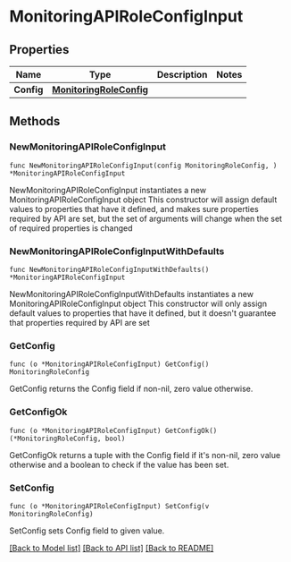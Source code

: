 # MonitoringAPIRoleConfigInput

## Properties

Name | Type | Description | Notes
------------ | ------------- | ------------- | -------------
**Config** | [**MonitoringRoleConfig**](MonitoringRoleConfig.md) |  | 

## Methods

### NewMonitoringAPIRoleConfigInput

`func NewMonitoringAPIRoleConfigInput(config MonitoringRoleConfig, ) *MonitoringAPIRoleConfigInput`

NewMonitoringAPIRoleConfigInput instantiates a new MonitoringAPIRoleConfigInput object
This constructor will assign default values to properties that have it defined,
and makes sure properties required by API are set, but the set of arguments
will change when the set of required properties is changed

### NewMonitoringAPIRoleConfigInputWithDefaults

`func NewMonitoringAPIRoleConfigInputWithDefaults() *MonitoringAPIRoleConfigInput`

NewMonitoringAPIRoleConfigInputWithDefaults instantiates a new MonitoringAPIRoleConfigInput object
This constructor will only assign default values to properties that have it defined,
but it doesn't guarantee that properties required by API are set

### GetConfig

`func (o *MonitoringAPIRoleConfigInput) GetConfig() MonitoringRoleConfig`

GetConfig returns the Config field if non-nil, zero value otherwise.

### GetConfigOk

`func (o *MonitoringAPIRoleConfigInput) GetConfigOk() (*MonitoringRoleConfig, bool)`

GetConfigOk returns a tuple with the Config field if it's non-nil, zero value otherwise
and a boolean to check if the value has been set.

### SetConfig

`func (o *MonitoringAPIRoleConfigInput) SetConfig(v MonitoringRoleConfig)`

SetConfig sets Config field to given value.



[[Back to Model list]](../README.md#documentation-for-models) [[Back to API list]](../README.md#documentation-for-api-endpoints) [[Back to README]](../README.md)


